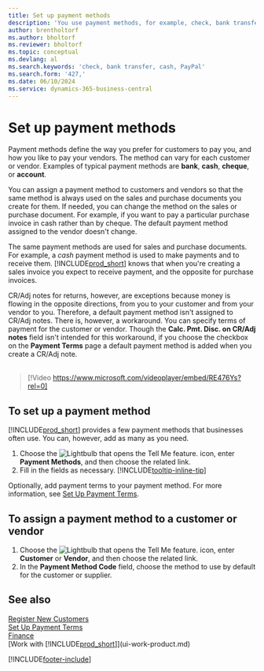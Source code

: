 ```yaml
---
title: Set up payment methods
description: 'You use payment methods, for example, check, bank transfer, cash, or PayPal, to define how sales and purchase invoices are paid.'
author: brentholtorf
ms.author: bholtorf
ms.reviewer: bholtorf
ms.topic: conceptual
ms.devlang: al
ms.search.keywords: 'check, bank transfer, cash, PayPal'
ms.search.form: '427,'
ms.date: 06/10/2024
ms.service: dynamics-365-business-central
---
```

# Set up payment methods

Payment methods define the way you prefer for customers to pay you, and how you like to pay your vendors. The method can vary for each customer or vendor. Examples of typical payment methods are **bank**, **cash**, **cheque**, or **account**.

You can assign a payment method to customers and vendors so that the same method is always used on the sales and purchase documents you create for them. If needed, you can change the method on the sales or purchase document. For example, if you want to pay a particular purchase invoice in cash rather than by cheque. The default payment method assigned to the vendor doesn't change.

The same payment methods are used for sales and purchase documents. For example, a _cash_ payment method is used to make payments and to receive them. [!INCLUDE[prod_short](includes/prod_short.md)] knows that when you're creating a sales invoice you expect to receive payment, and the opposite for purchase invoices.

CR/Adj notes for returns, however, are exceptions because money is flowing in the opposite directions, from you to your customer and from your vendor to you. Therefore, a default payment method isn't assigned to CR/Adj notes. There is, however, a workaround. You can specify terms of payment for the customer or vendor. Though the **Calc. Pmt. Disc. on CR/Adj notes** field isn't intended for this workaround, if you choose the checkbox on the **Payment Terms** page a default payment method is added when you create a CR/Adj note. <br><br>  

> [!Video https://www.microsoft.com/videoplayer/embed/RE476Ys?rel=0]

## To set up a payment method

[!INCLUDE[prod_short](includes/prod_short.md)] provides a few payment methods that businesses often use. You can, however, add as many as you need.

1. Choose the ![Lightbulb that opens the Tell Me feature.](media/ui-search/search_small.png "Tell me what you want to do") icon, enter **Payment Methods**, and then choose the related link.
2. Fill in the fields as necessary. [!INCLUDE[tooltip-inline-tip](includes/tooltip-inline-tip_md.md)]

Optionally, add payment terms to your payment method. For more information, see [Set Up Payment Terms](finance-payment-terms.md).  

## To assign a payment method to a customer or vendor

1. Choose the ![Lightbulb that opens the Tell Me feature.](media/ui-search/search_small.png "Tell me what you want to do") icon, enter **Customer** or **Vendor**, and then choose the related link.
2. In the **Payment Method Code** field, choose the method to use by default for the customer or supplier.

## See also

[Register New Customers](sales-how-register-new-customers.md)  
[Set Up Payment Terms](finance-payment-terms.md)  
[Finance](finance.md)  
[Work with [!INCLUDE[prod_short](includes/prod_short.md)]](ui-work-product.md)  

[!INCLUDE[footer-include](includes/footer-banner.md)]
